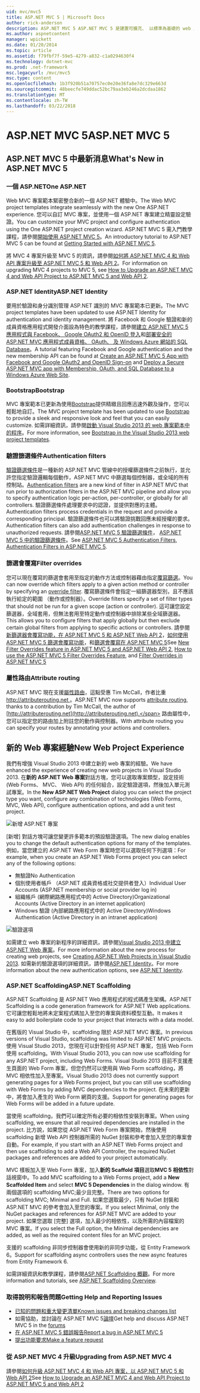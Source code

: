 ```yaml
---
uid: mvc/mvc5
title: ASP.NET MVC 5 | Microsoft Docs
author: rick-anderson
description: ASP.NET MVC 5 ASP.NET MVC 5 是建置可擴充、 以標準為基礎的 web 應用程式使用信譽良好的設計模式與強大的 AS.架構...
ms.author: aspnetcontent
manager: wpickett
ms.date: 01/20/2014
ms.topic: article
ms.assetid: f79fbf7f-59e5-4279-a832-c1a0294630f4
ms.technology: dotnet-mvc
ms.prod: .net-framework
msc.legacyurl: /mvc/mvc5
msc.type: content
ms.openlocfilehash: 1b3f920b51a70757ec0e20e36fa8e7dc329e663d
ms.sourcegitcommit: 48beecfe749ddac52bc79aa3eb246a2dcdaa1862
ms.translationtype: MT
ms.contentlocale: zh-TW
ms.lasthandoff: 03/22/2018
---
```

<a name="aspnet-mvc-5"></a><span data-ttu-id="5d1b3-103">ASP.NET MVC 5</span><span class="sxs-lookup"><span data-stu-id="5d1b3-103">ASP.NET MVC 5</span></span>
====================
## <a name="whats-new-in-aspnet-mvc-5"></a><span data-ttu-id="5d1b3-104">ASP.NET MVC 5 中最新消息</span><span class="sxs-lookup"><span data-stu-id="5d1b3-104">What's New in ASP.NET MVC 5</span></span>

### <a name="one-aspnet"></a><span data-ttu-id="5d1b3-105">一個 ASP.NET</span><span class="sxs-lookup"><span data-stu-id="5d1b3-105">One ASP.NET</span></span>

<span data-ttu-id="5d1b3-106">Web MVC 專案範本緊密整合新的一個 ASP.NET 體驗中。</span><span class="sxs-lookup"><span data-stu-id="5d1b3-106">The Web MVC project templates integrate seamlessly with the new One ASP.NET experience.</span></span> <span data-ttu-id="5d1b3-107">您可以自訂 MVC 專案，並使用一個 ASP.NET 專案建立精靈設定驗證。</span><span class="sxs-lookup"><span data-stu-id="5d1b3-107">You can customize your MVC project and configure authentication using the One ASP.NET project creation wizard.</span></span> <span data-ttu-id="5d1b3-108">ASP.NET MVC 5 需入門教學課程，請參閱[開始使用 ASP.NET MVC 5](overview/getting-started/introduction/getting-started.md)。</span><span class="sxs-lookup"><span data-stu-id="5d1b3-108">An introductory tutorial to ASP.NET MVC 5 can be found at [Getting Started with ASP.NET MVC 5](overview/getting-started/introduction/getting-started.md).</span></span>

<span data-ttu-id="5d1b3-109">將 MVC 4 專案升級至 MVC 5 的資訊，請參閱[如何將 ASP.NET MVC 4 和 Web API 專案升級至 ASP.NET MVC 5 和 Web API 2](overview/releases/how-to-upgrade-an-aspnet-mvc-4-and-web-api-project-to-aspnet-mvc-5-and-web-api-2.md)。</span><span class="sxs-lookup"><span data-stu-id="5d1b3-109">For information on upgrading MVC 4 projects to MVC 5, see [How to Upgrade an ASP.NET MVC 4 and Web API Project to ASP.NET MVC 5 and Web API 2](overview/releases/how-to-upgrade-an-aspnet-mvc-4-and-web-api-project-to-aspnet-mvc-5-and-web-api-2.md).</span></span>

### <a name="aspnet-identity"></a><span data-ttu-id="5d1b3-110">ASP.NET Identity</span><span class="sxs-lookup"><span data-stu-id="5d1b3-110">ASP.NET Identity</span></span>

<span data-ttu-id="5d1b3-111">要用於驗證和身分識別管理 ASP.NET 識別的 MVC 專案範本已更新。</span><span class="sxs-lookup"><span data-stu-id="5d1b3-111">The MVC project templates have been updated to use ASP.NET Identity for authentication and identity management.</span></span> <span data-ttu-id="5d1b3-112">將 Facebook 和 Google 驗證和新的成員資格應用程式開發介面設為特色的教學課程，請參閱[建立 ASP.NET MVC 5 應用程式與 Facebook、 Google OAuth2 和 OpenID 登入](overview/security/create-an-aspnet-mvc-5-app-with-facebook-and-google-oauth2-and-openid-sign-on.md)和[部署安全的 ASP.NET MVC 應用程式成員資格、 OAuth、 及 Windows Azure 網站的 SQL Database](https://docs.microsoft.com/aspnet/core/security/authorization/secure-data)。</span><span class="sxs-lookup"><span data-stu-id="5d1b3-112">A tutorial featuring Facebook and Google authentication and the new membership API can be found at [Create an ASP.NET MVC 5 App with Facebook and Google OAuth2 and OpenID Sign-on](overview/security/create-an-aspnet-mvc-5-app-with-facebook-and-google-oauth2-and-openid-sign-on.md) and [Deploy a Secure ASP.NET MVC app with Membership, OAuth, and SQL Database to a Windows Azure Web Site](https://docs.microsoft.com/aspnet/core/security/authorization/secure-data).</span></span>

### <a name="bootstrap"></a><span data-ttu-id="5d1b3-113">Bootstrap</span><span class="sxs-lookup"><span data-stu-id="5d1b3-113">Bootstrap</span></span>

<span data-ttu-id="5d1b3-114">MVC 專案範本已更新為使用[Bootstrap](http://getbootstrap.com/)提供精緻且回應迅速外觀及操作，您可以輕鬆地自訂。</span><span class="sxs-lookup"><span data-stu-id="5d1b3-114">The MVC project template has been updated to use [Bootstrap](http://getbootstrap.com/) to provide a sleek and responsive look and feel that you can easily customize.</span></span> <span data-ttu-id="5d1b3-115">如需詳細資訊，請參閱[啟動 Visual Studio 2013 的 web 專案範本中的程序](../visual-studio/overview/2013/creating-web-projects-in-visual-studio.md#bootstrap)。</span><span class="sxs-lookup"><span data-stu-id="5d1b3-115">For more information, see [Bootstrap in the Visual Studio 2013 web project templates](../visual-studio/overview/2013/creating-web-projects-in-visual-studio.md#bootstrap).</span></span>

### <a name="authentication-filters"></a><span data-ttu-id="5d1b3-116">驗證篩選條件</span><span class="sxs-lookup"><span data-stu-id="5d1b3-116">Authentication filters</span></span>

<span data-ttu-id="5d1b3-117">[驗證篩選條件](http://www.dotnetcurry.com/showarticle.aspx?ID=957)是一種新的 ASP.NET MVC 管線中的授權篩選條件之前執行，並允許您指定驗證邏輯每個動作，ASP.NET MVC 中篩選每個控制器，或全域的所有控制站。</span><span class="sxs-lookup"><span data-stu-id="5d1b3-117">[Authentication filters](http://www.dotnetcurry.com/showarticle.aspx?ID=957) are a new kind of filter in ASP.NET MVC that run prior to authorization filters in the ASP.NET MVC pipeline and allow you to specify authentication logic per-action, per-controller, or globally for all controllers.</span></span> <span data-ttu-id="5d1b3-118">驗證篩選條件處理要求中的認證，並提供對應的主體。</span><span class="sxs-lookup"><span data-stu-id="5d1b3-118">Authentication filters process credentials in the request and provide a corresponding principal.</span></span> <span data-ttu-id="5d1b3-119">驗證篩選條件也可以將驗證挑戰回應未經授權的要求。</span><span class="sxs-lookup"><span data-stu-id="5d1b3-119">Authentication filters can also add authentication challenges in response to unauthorized requests.</span></span> <span data-ttu-id="5d1b3-120">請參閱[ASP.NET MVC 5 驗證篩選條件](http://www.dotnetcurry.com/showarticle.aspx?ID=957)， [ASP.NET MVC 5 中的驗證篩選條件](http://theshravan.net/blog/authentication-filters-in-asp-net-mvc-5/)。</span><span class="sxs-lookup"><span data-stu-id="5d1b3-120">See [ASP.NET MVC 5 Authentication Filters](http://www.dotnetcurry.com/showarticle.aspx?ID=957), [Authentication Filters in ASP.NET MVC 5](http://theshravan.net/blog/authentication-filters-in-asp-net-mvc-5/).</span></span>

### <a name="filter-overrides"></a><span data-ttu-id="5d1b3-121">篩選會覆寫</span><span class="sxs-lookup"><span data-stu-id="5d1b3-121">Filter overrides</span></span>

<span data-ttu-id="5d1b3-122">您可以現在覆寫的篩選會套用至指定的動作方法或控制器藉由指定[覆寫篩選](http://www.davidhayden.me/blog/filter-overrides-in-asp-net-mvc-5)。</span><span class="sxs-lookup"><span data-stu-id="5d1b3-122">You can now override which filters apply to a given action method or controller by specifying an [override filter](http://www.davidhayden.me/blog/filter-overrides-in-asp-net-mvc-5).</span></span> <span data-ttu-id="5d1b3-123">覆寫篩選條件會指定一組篩選器型別，且不應該執行給定的範圍 （動作或控制器）。</span><span class="sxs-lookup"><span data-stu-id="5d1b3-123">Override filters specify a set of filter types that should not be run for a given scope (action or controller).</span></span> <span data-ttu-id="5d1b3-124">這可讓您設定篩選器，全域套用，但無法套用至特定動作或控制器中排除某些全域篩選器。</span><span class="sxs-lookup"><span data-stu-id="5d1b3-124">This allows you to configure filters that apply globally but then exclude certain global filters from applying to specific actions or controllers.</span></span> <span data-ttu-id="5d1b3-125">請參閱[新篩選器會覆寫功能，在 ASP.NET MVC 5 和 ASP.NET Web API 2](https://weblogs.asp.net/imranbaloch/archive/2013/09/25/new-filter-overrides-in-asp-net-mvc-5-and-asp-net-web-api-2.aspx)，[如何使用 ASP.NET MVC 5 篩選會覆寫功能](http://hackwebwith.net/how-to-use-the-asp-net-mvc-5-filter-overrides-feature/)，和[篩選會覆寫在 ASP.NET MVC 5](http://www.davidhayden.me/blog/filter-overrides-in-asp-net-mvc-5)</span><span class="sxs-lookup"><span data-stu-id="5d1b3-125">See [New Filter Overrides feature in ASP.NET MVC 5 and ASP.NET Web API 2](https://weblogs.asp.net/imranbaloch/archive/2013/09/25/new-filter-overrides-in-asp-net-mvc-5-and-asp-net-web-api-2.aspx), [How to use the ASP.NET MVC 5 Filter Overrides Feature](http://hackwebwith.net/how-to-use-the-asp-net-mvc-5-filter-overrides-feature/), and [Filter Overrides in ASP.NET MVC 5](http://www.davidhayden.me/blog/filter-overrides-in-asp-net-mvc-5)</span></span>

### <a name="attribute-routing"></a><span data-ttu-id="5d1b3-126">屬性路由</span><span class="sxs-lookup"><span data-stu-id="5d1b3-126">Attribute routing</span></span>

<span data-ttu-id="5d1b3-127">ASP.NET MVC 現在支援[屬性路由](https://blogs.msdn.com/b/webdev/archive/2013/10/17/attribute-routing-in-asp-net-mvc-5.aspx)，這點受惠 Tim McCall，作者比重[ http://attributerouting.net ](http://attributerouting.net)。</span><span class="sxs-lookup"><span data-stu-id="5d1b3-127">ASP.NET MVC now supports [attribute routing](https://blogs.msdn.com/b/webdev/archive/2013/10/17/attribute-routing-in-asp-net-mvc-5.aspx), thanks to a contribution by Tim McCall, the author of [http://attributerouting.net](http://attributerouting.net).</span></span> <span data-ttu-id="5d1b3-128">路由屬性中，您可以指定您的路由加上附註您的動作與控制器。</span><span class="sxs-lookup"><span data-stu-id="5d1b3-128">With attribute routing you can specify your routes by annotating your actions and controllers.</span></span>

## <a name="new-web-project-experience"></a><span data-ttu-id="5d1b3-129">新的 Web 專案經驗</span><span class="sxs-lookup"><span data-stu-id="5d1b3-129">New Web Project Experience</span></span>

<span data-ttu-id="5d1b3-130">我們有增強 Visual Studio 2013 中建立新的 web 專案的經驗。</span><span class="sxs-lookup"><span data-stu-id="5d1b3-130">We have enhanced the experience of creating new web projects in Visual Studio 2013.</span></span> <span data-ttu-id="5d1b3-131">在**新的 ASP.NET Web 專案**對話方塊，您可以選取專案類型，設定技術 (Web Forms、 MVC、 Web API) 的任何組合，設定驗證選項，然後加入單元測試專案。</span><span class="sxs-lookup"><span data-stu-id="5d1b3-131">In the **New ASP.NET Web Project** dialog you can select the project type you want, configure any combination of technologies (Web Forms, MVC, Web API), configure authentication options, and add a unit test project.</span></span>

![新增 ASP.NET 專案](mvc5/_static/image1.png)

<span data-ttu-id="5d1b3-133">[新增] 對話方塊可讓您變更許多範本的預設驗證選項。</span><span class="sxs-lookup"><span data-stu-id="5d1b3-133">The new dialog enables you to change the default authentication options for many of the templates.</span></span> <span data-ttu-id="5d1b3-134">例如，當您建立的 ASP.NET Web Form 專案時您可以選取任何下列選項：</span><span class="sxs-lookup"><span data-stu-id="5d1b3-134">For example, when you create an ASP.NET Web Forms project you can select any of the following options:</span></span>

- <span data-ttu-id="5d1b3-135">無驗證</span><span class="sxs-lookup"><span data-stu-id="5d1b3-135">No Authentication</span></span>
- <span data-ttu-id="5d1b3-136">個別使用者帳戶 （ASP.NET 成員資格或社交提供者登入）</span><span class="sxs-lookup"><span data-stu-id="5d1b3-136">Individual User Accounts (ASP.NET membership or social provider log in)</span></span>
- <span data-ttu-id="5d1b3-137">組織帳戶 (網際網路應用程式中的 Active Directory)</span><span class="sxs-lookup"><span data-stu-id="5d1b3-137">Organizational Accounts (Active Directory in an internet application)</span></span>
- <span data-ttu-id="5d1b3-138">Windows 驗證 (內部網路應用程式中的 Active Directory)</span><span class="sxs-lookup"><span data-stu-id="5d1b3-138">Windows Authentication (Active Directory in an intranet application)</span></span>

![驗證選項](mvc5/_static/image2.png)

<span data-ttu-id="5d1b3-140">如需建立 web 專案的新程序的詳細資訊，請參閱[Visual Studio 2013 中建立 ASP.NET Web 專案](../visual-studio/overview/2013/creating-web-projects-in-visual-studio.md)。</span><span class="sxs-lookup"><span data-stu-id="5d1b3-140">For more information about the new process for creating web projects, see [Creating ASP.NET Web Projects in Visual Studio 2013](../visual-studio/overview/2013/creating-web-projects-in-visual-studio.md).</span></span> <span data-ttu-id="5d1b3-141">如需新的驗證選項的詳細資訊，請參閱[ASP.NET Identity](../identity/overview/index.md)。</span><span class="sxs-lookup"><span data-stu-id="5d1b3-141">For more information about the new authentication options, see [ASP.NET Identity](../identity/overview/index.md).</span></span>

<a id="scaffold"></a>
### <a name="aspnet-scaffolding"></a><span data-ttu-id="5d1b3-142">ASP.NET Scaffolding</span><span class="sxs-lookup"><span data-stu-id="5d1b3-142">ASP.NET Scaffolding</span></span>

<span data-ttu-id="5d1b3-143">ASP.NET Scaffolding 是 ASP.NET Web 應用程式的程式碼產生架構。</span><span class="sxs-lookup"><span data-stu-id="5d1b3-143">ASP.NET Scaffolding is a code generation framework for ASP.NET Web applications.</span></span> <span data-ttu-id="5d1b3-144">它可讓您輕鬆地將未定案程式碼加入至您的專案與資料模型互動。</span><span class="sxs-lookup"><span data-stu-id="5d1b3-144">It makes it easy to add boilerplate code to your project that interacts with a data model.</span></span>

<span data-ttu-id="5d1b3-145">在舊版的 Visual Studio 中，scaffolding 限於 ASP.NET MVC 專案。</span><span class="sxs-lookup"><span data-stu-id="5d1b3-145">In previous versions of Visual Studio, scaffolding was limited to ASP.NET MVC projects.</span></span> <span data-ttu-id="5d1b3-146">使用 Visual Studio 2013，您現在可以針對任何 ASP.NET 專案，包括 Web Form 使用 scaffolding。</span><span class="sxs-lookup"><span data-stu-id="5d1b3-146">With Visual Studio 2013, you can now use scaffolding for any ASP.NET project, including Web Forms.</span></span> <span data-ttu-id="5d1b3-147">Visual Studio 2013 目前不支援產生頁面的 Web Form 專案，但您仍然可以使用與 Web Form scaffolding，將 MVC 相依性加入至專案。</span><span class="sxs-lookup"><span data-stu-id="5d1b3-147">Visual Studio 2013 does not currently support generating pages for a Web Forms project, but you can still use scaffolding with Web Forms by adding MVC dependencies to the project.</span></span> <span data-ttu-id="5d1b3-148">在未來的更新中，將會加入產生的 Web Form 網頁的支援。</span><span class="sxs-lookup"><span data-stu-id="5d1b3-148">Support for generating pages for Web Forms will be added in a future update.</span></span>

<span data-ttu-id="5d1b3-149">當使用 scaffolding，我們可以確定所有必要的相依性安裝到專案。</span><span class="sxs-lookup"><span data-stu-id="5d1b3-149">When using scaffolding, we ensure that all required dependencies are installed in the project.</span></span> <span data-ttu-id="5d1b3-150">比方說，如果您從 ASP.NET Web Form 專案開始，然後使用 scaffolding 新增 Web API 控制器所需的 NuGet 封裝和參考會加入至您的專案會自動。</span><span class="sxs-lookup"><span data-stu-id="5d1b3-150">For example, if you start with an ASP.NET Web Forms project and then use scaffolding to add a Web API Controller, the required NuGet packages and references are added to your project automatically.</span></span>

<span data-ttu-id="5d1b3-151">MVC 樣板加入至 Web Form 專案，加入**新的 Scaffold 項目**選取**MVC 5 相依性**對話視窗中。</span><span class="sxs-lookup"><span data-stu-id="5d1b3-151">To add MVC scaffolding to a Web Forms project, add a **New Scaffolded Item** and select **MVC 5 Dependencies** in the dialog window.</span></span> <span data-ttu-id="5d1b3-152">有兩個選項的 scaffolding MVC;最少且完整。</span><span class="sxs-lookup"><span data-stu-id="5d1b3-152">There are two options for scaffolding MVC; Minimal and Full.</span></span> <span data-ttu-id="5d1b3-153">如果您選取最少，只有 NuGet 封裝和 ASP.NET MVC 的參考會加入至您的專案。</span><span class="sxs-lookup"><span data-stu-id="5d1b3-153">If you select Minimal, only the NuGet packages and references for ASP.NET MVC are added to your project.</span></span> <span data-ttu-id="5d1b3-154">如果您選取 [完整] 選項，加入最少的相依性，以及所需的內容檔案的 MVC 專案。</span><span class="sxs-lookup"><span data-stu-id="5d1b3-154">If you select the Full option, the Minimal dependencies are added, as well as the required content files for an MVC project.</span></span>

<span data-ttu-id="5d1b3-155">支援的 scaffolding 非同步控制器會使用新的非同步功能，從 Entity Framework 6。</span><span class="sxs-lookup"><span data-stu-id="5d1b3-155">Support for scaffolding async controllers uses the new async features from Entity Framework 6.</span></span>

<span data-ttu-id="5d1b3-156">如需詳細資訊和教學課程，請參閱[ASP.NET Scaffolding 概觀](../visual-studio/overview/2013/aspnet-scaffolding-overview.md)。</span><span class="sxs-lookup"><span data-stu-id="5d1b3-156">For more information and tutorials, see [ASP.NET Scaffolding Overview](../visual-studio/overview/2013/aspnet-scaffolding-overview.md).</span></span>

### <a name="getting-help-and-reporting-issues"></a><span data-ttu-id="5d1b3-157">取得說明和報告問題</span><span class="sxs-lookup"><span data-stu-id="5d1b3-157">Getting Help and Reporting Issues</span></span>

- [<span data-ttu-id="5d1b3-158">已知的問題和重大變更清單</span><span class="sxs-lookup"><span data-stu-id="5d1b3-158">Known issues and breaking changes list</span></span>](../visual-studio/overview/2013/release-notes.md#knownissues)
- <span data-ttu-id="5d1b3-159">如需協助，並討論在 ASP.NET MVC 5[論壇](https://forums.asp.net/1146.aspx)</span><span class="sxs-lookup"><span data-stu-id="5d1b3-159">Get help and discuss ASP.NET MVC 5 in the [forums](https://forums.asp.net/1146.aspx)</span></span>
- [<span data-ttu-id="5d1b3-160">在 ASP.NET MVC 5 錯誤報告</span><span class="sxs-lookup"><span data-stu-id="5d1b3-160">Report a bug in ASP.NET MVC 5</span></span>](https://github.com/aspnet/AspNetWebStack/issues)
- [<span data-ttu-id="5d1b3-161">提出功能要求</span><span class="sxs-lookup"><span data-stu-id="5d1b3-161">Make a feature request</span></span>](http://aspnet.uservoice.com/forums/41201-asp-net-mvc)

### <a name="upgrading-from-aspnet-mvc-4"></a><span data-ttu-id="5d1b3-162">從 ASP.NET MVC 4 升級</span><span class="sxs-lookup"><span data-stu-id="5d1b3-162">Upgrading from ASP.NET MVC 4</span></span>

<span data-ttu-id="5d1b3-163">請參閱[如何升級 ASP.NET MVC 4 和 Web API 專案，以 ASP.NET MVC 5 和 Web API 2](overview/releases/how-to-upgrade-an-aspnet-mvc-4-and-web-api-project-to-aspnet-mvc-5-and-web-api-2.md)</span><span class="sxs-lookup"><span data-stu-id="5d1b3-163">See [How to Upgrade an ASP.NET MVC 4 and Web API Project to ASP.NET MVC 5 and Web API 2](overview/releases/how-to-upgrade-an-aspnet-mvc-4-and-web-api-project-to-aspnet-mvc-5-and-web-api-2.md)</span></span>
